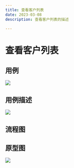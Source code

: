 ```yaml
---
title: 查看客户列表
date: 2023-03-08
description: 查看客户列表的描述

---
```


# 查看客户列表


## 用例

![](../../../images/uc_lead_mgmt.png)

## 用例描述

![](../../../images/uc_desc_lead_mgmt.png)


## 流程图

## 原型图

![](../../../images/pt_lead_mgmt.png)